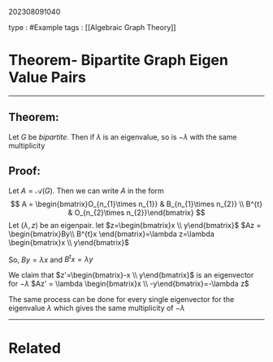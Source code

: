 202308091040

type : #Example
tags : [[Algebraic Graph Theory]]

#  Theorem- Bipartite Graph Eigen Value Pairs
---
## Theorem:
Let $G$ be _bipartite_. Then if $\lambda$ is an eigenvalue, so is $-\lambda$ with the same multiplicity
## Proof:
Let $A=\mathcal A(G)$. Then we can write $A$ in the form
$$
A =
\begin{bmatrix}O_{n_{1}\times n_{1}} & B_{n_{1}\times n_{2}} \\ B^{t} & O_{n_{2}\times n_{2}}\end{bmatrix}
$$
Let $(\lambda, z)$ be an eigenpair. let $z=\begin{bmatrix}x \\ y\end{bmatrix}$ 
$Az = \begin{bmatrix}By\\ B^{t}x \end{bmatrix}=\lambda z=\lambda \begin{bmatrix}x \\ y\end{bmatrix}$

So, $By = \lambda x$ and $B^{t}x = \lambda y$

We claim that $z'=\begin{bmatrix}-x \\ y\end{bmatrix}$ is an eigenvector for $-\lambda$
$Az' = \lambda \begin{bmatrix}x \\ -y\end{bmatrix}=-\lambda z$

The same process can be done for every single eigenvector for the eigenvalue $\lambda$ which gives the same multiplicity of $-\lambda$

---
# Related


